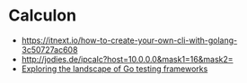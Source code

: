# Calculon

- https://itnext.io/how-to-create-your-own-cli-with-golang-3c50727ac608
- http://jodies.de/ipcalc?host=10.0.0.0&mask1=16&mask2=
- [Exploring the landscape of Go testing frameworks](https://bmuschko.com/blog/go-testing-frameworks/)